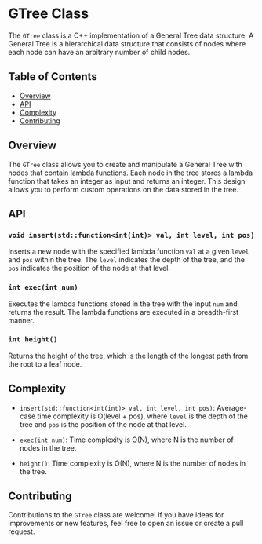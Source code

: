 # GTree Class

The `GTree` class is a C++ implementation of a General Tree data structure. A General Tree is a hierarchical data structure that consists of nodes where each node can have an arbitrary number of child nodes.

## Table of Contents

- [Overview](#overview)
- [API](#api)
- [Complexity](#complexity)
- [Contributing](#contributing)

## Overview

The `GTree` class allows you to create and manipulate a General Tree with nodes that contain lambda functions. Each node in the tree stores a lambda function that takes an integer as input and returns an integer. This design allows you to perform custom operations on the data stored in the tree.

## API

### `void insert(std::function<int(int)> val, int level, int pos)`

Inserts a new node with the specified lambda function `val` at a given `level` and `pos` within the tree. The `level` indicates the depth of the tree, and the `pos` indicates the position of the node at that level.

### `int exec(int num)`

Executes the lambda functions stored in the tree with the input `num` and returns the result. The lambda functions are executed in a breadth-first manner.

### `int height()`

Returns the height of the tree, which is the length of the longest path from the root to a leaf node.



## Complexity

- `insert(std::function<int(int)> val, int level, int pos)`: Average-case time complexity is O(level + pos), where `level` is the depth of the tree and `pos` is the position of the node at that level.

- `exec(int num)`: Time complexity is O(N), where N is the number of nodes in the tree.

- `height()`: Time complexity is O(N), where N is the number of nodes in the tree.


## Contributing

Contributions to the `GTree` class are welcome! If you have ideas for improvements or new features, feel free to open an issue or create a pull request.
